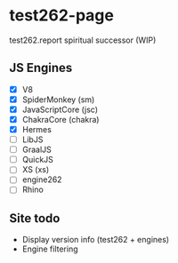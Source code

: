 # test262-page
test262.report spiritual successor (WIP)

## JS Engines
- [X] V8
- [X] SpiderMonkey (sm)
- [X] JavaScriptCore (jsc)
- [X] ChakraCore (chakra)
- [X] Hermes
- [ ] LibJS
- [ ] GraalJS
- [ ] QuickJS
- [ ] XS (xs)
- [ ] engine262
- [ ] Rhino

## Site todo
- Display version info (test262 + engines)
- Engine filtering